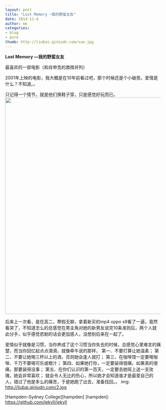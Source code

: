 ```yaml
---
layout: post
title: "Lost Memory —我的野蛮女友"
date: 2014-11-4
author: me
categories:
- blog
- pure
thumb: http://liubai.qiniudn.com/suo.jpg
---
```


<b>Lost Memory —我的野蛮女友 </b> 

最喜欢的一部电影（和肖申克的救赎并列）

2001年上映的电影，我大概是在10年前看过吧，那个时候还是个小破孩，爱情是什么？不知道。。

只记得一个情节，就是他们换鞋子穿，只是感觉好玩而已。
<img src="http://liubai.qiniudn.com/1.jpg" style="width:700px;height=378px">


后来上一次看，是在高二，寒假无聊，拿着新买的mp4 oppo s9看了一遍，竟然看哭了，不知道怎么的总感觉在男主角对她的新男友说完10条准则后，两个人就此分手，似乎感觉悲剧的话会更加感人，没想到后来在一起了。

爱情似乎就像是习惯，当你养成了这个习惯当你失去的时候，总感觉心里难言的痛楚，而当你回忆起点点滴滴，就像牵牛说的那样，
第一、不要打算让她温柔；
第二、不要让她喝三杯以上的酒，否则她会逢人就打；
第三、在咖啡馆一定要喝咖啡、千万不要喝可乐或橙汁；
第四、如果她打你，一定要装得很痛，如果真的很痛，那要装得没事；
第五、在你们认识的第一百天，一定要去她班上送一支玫瑰，她会非常喜欢；
就会令人无比的伤心，所以她才会知道谁才是最爱自己的人，错过了他是多么的痛苦，于是她跑了出去，准备找回。。
img: http://liubai.qiniudn.com/2.jpg




[Hampden-Sydney College][hampden] 
[hampden]: https://github.com/jekyll/jekyll
